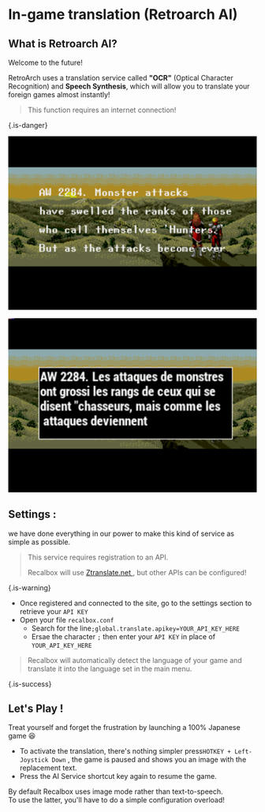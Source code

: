 # In-game translation \(Retroarch AI\)

## What is Retroarch AI?

Welcome to the future!   
  
RetroArch uses a translation service called **"OCR"** \(Optical Character Recognition\) and **Speech Synthesis**, which will allow you to translate your foreign games almost instantly!


>This function requires an internet connection!
>
{.is-danger}

![Before](./ocr1.png)



![After](./ocr2.png)

## Settings :

we have done everything in our power to make this kind of service as simple as possible.


>This service requires registration to an API.
>
>Recalbox will use [Ztranslate.net ](https://ztranslate.net/),  but other APIs can be configured!
>
{.is-warning}

* Once registered and connected to the site, go to the settings section to retrieve your `API KEY`
* Open your file `recalbox.conf`
  * Search for the line`;global.translate.apikey=YOUR_API_KEY_HERE`
  * Ersae the character `;` then enter your `API KEY` in place of `YOUR_API_KEY_HERE`


>Recalbox will automatically detect the language of your game and translate it into the language set in the main menu.
>
{.is-success}

## Let's Play !

Treat yourself and forget the frustration by launching a 100% Japanese game 😆

* To activate the translation, there's nothing simpler press`HOTKEY + Left-Joystick Down` , the game is paused and shows you an image with the replacement text.
* Press the AI ​​Service shortcut key again to resume the game.

By default Recalbox uses image mode rather than text-to-speech.  
To use the latter, you'll have to do a simple configuration overload!

